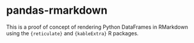 # pandas-rmarkdown

This is a proof of concept of rendering Python DataFrames in RMarkdown using the `{reticulate}` and `{kableExtra}` R packages.
